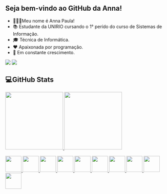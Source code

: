 ## Seja bem-vindo ao GitHub da Anna!

- 👩🏻‍💻Meu nome é Anna Paula!
- 📚 Estudante da UNIRIO cursando o 1° perído do curso de Sistemas de Informação.
- 🎓 Técnica de Informática.
- ❤️ Apaixonada por programação.
- 🧠 Em constante crescimento.

<div>
  <a href="https://www.linkedin.com/in/anna-paula-siqueira-da-silva-9545621b3" target="_blank"><img src="https://img.shields.io/badge/-LinkedIn-%230077B5?style=for-the-badge&logo=linkedin&logoColor=white"></a>  
  <a href = "mailto:contatoanna.silva@edu.unirio.br"><img src="https://img.shields.io/badge/Gmail-D14836?style=for-the-badge&logo=gmail&logoColor=white"></a>
</div>

## 💻GitHub Stats

<div>
  <a href="https://github.com/annapss">
  <img height="180em" src="https://github-readme-stats.vercel.app/api?username=annapss&show_icons=true&theme=radical&include_all_commits=true&count_private=true"/>
  <img height="180em" src="https://github-readme-stats.vercel.app/api/top-langs/?username=annapss&layout=compact&langs_count=7&theme=radical"/>
</div>
 <br>
<div style="display: inline_block">
    <img src="https://cdn.jsdelivr.net/gh/devicons/devicon/icons/bootstrap/bootstrap-original.svg" height="50" weight="50" />
    <img src="https://cdn.jsdelivr.net/gh/devicons/devicon/icons/cplusplus/cplusplus-original.svg" height="50" weight="50"/> 
    <img src="https://cdn.jsdelivr.net/gh/devicons/devicon/icons/python/python-original.svg" height="50" weight="50"/> 
    <img src="https://cdn.jsdelivr.net/gh/devicons/devicon/icons/html5/html5-original.svg" height="50" weight="50"/> 
    <img src="https://cdn.jsdelivr.net/gh/devicons/devicon/icons/javascript/javascript-original.svg" height="50" weight="50"/> 
    <img src="https://cdn.jsdelivr.net/gh/devicons/devicon/icons/css3/css3-original.svg" height="50" weight="50"/> 
    <img src="https://cdn.jsdelivr.net/gh/devicons/devicon/icons/php/php-plain.svg" height="50" weight="50"/> 
    <img src="https://cdn.jsdelivr.net/gh/devicons/devicon/icons/postgresql/postgresql-plain.svg" height="50" weight="50"/> 
    <img src="https://cdn-icons-png.flaticon.com/512/226/226777.png" height="50" weight="50"/>
    <img src="https://nodered.org/about/resources/media/node-red-icon.png" height="50" weight="50"/>
 </div>

